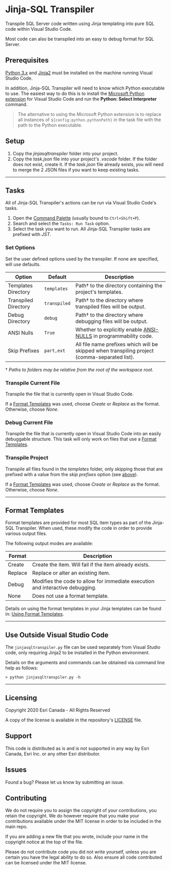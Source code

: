 # Jinja-SQL Transpiler
Transpile SQL Server code written using Jinja templating into pure SQL code within Visual Studio Code.

Most code can also be transpiled into an easy to debug format for SQL Server.

## Prerequisites
[Python 3.x](https://www.python.org/,3.x) and [Jinja2](https://jinja.palletsprojects.com/) must be installed on the machine running Visual Studio Code.

In addition, Jinja-SQL Transpiler will need to know which Python executable to use. The easiest way to do this is to install the [Microsoft Python extension](https://code.visualstudio.com/docs/languages/python) for Visual Studio Code and run the **Python: Select Interpreter** command.

> The alternative to using the Microsoft Python extension is to replace all instances of `${config:python.pythonPath}` in the task file with the path to the Python executable.

## Setup
1. Copy the *jinjasqltranspiler* folder into your project.
2. Copy the *task.json* file into your project's *.vscode* folder. If the folder does not exist, create it. If the *task.json* file already exists, you will need to merge the 2 JSON files if you want to keep existing tasks.

---

## Tasks
All of Jinja-SQL Transpiler's actions can be run via Visual Studio Code's tasks.

1. Open the [Command Palette](https://code.visualstudio.com/docs/editor/tasks#_typescript-hello-world) (usually bound to `Ctrl+Shift+P`).
2. Search and select the `Tasks: Run Task` option.
3. Select the task you want to run. All Jinja-SQL Transpiler tasks are prefixed with *JST*.

### Set Options
Set the user defined options used by the transpiler. If none are specified, will use defaults.

| Option                | Default       | Description
|-----------------------|---------------|-------------
| Templates Directory   | `templates`   | Path† to the directory containing the project's templates.
| Transpiled Directory  | `transpiled`  | Path† to the directory where transpiled files will be output.
| Debug Directory       | `debug`       | Path† to the directory where debugging files will be output.
| ANSI Nulls            | `True`        | Whether to explicitly enable [ANSI-NULLS](https://docs.microsoft.com/en-us/sql/t-sql/statements/set-ansi-nulls-transact-sql?view=sql-server-ver15) in programmability code.
| Skip Prefixes         | `part,ext`    | All file name prefixes which will be skipped when transpiling project (comma-separated list).

† *Paths to folders may be relative from the root of the workspace root.*

### Transpile Current File
Transpile the file that is currently open in Visual Studio Code.

If a [Format Templates](#format-templates) was used, choose *Create* or *Replace* as the format. Otherwise, choose *None*.

### Debug Current File
Transpile the file that is currently open in Visual Studio Code into an easily debuggable structure. This task will only work on files that use a [Format Templates](#format-templates).

### Transpile Project
Transpile all files found in the *templates* folder, only skipping those that are prefixed with a value from the *skip prefixes* option (see [above](#set-options)).

If a [Format Templates](#format-templates) was used, choose *Create* or *Replace* as the format. Otherwise, choose *None*.

---

## Format Templates
Format templates are provided for most SQL item types as part of the Jinja-SQL Transpiler. When used, these modify the code in order to provide various output files.

The following output modes are available:

| Format   | Description
|----------|-------------
| Create   | Create the item. Will fail if the item already exists.
| Replace  | Replace or alter an existing item.
| Debug    | Modifies the code to allow for immediate execution and interactive debugging.
| None     | Does not use a format template.

Details on using the format templates in your Jinja templates can be found in: [Using Format Templates](UsingFormatTemplates.md).

---

## Use Outside Visual Studio Code
The `jinjasqltranspiler.py` file can be used separately from Visual Studio code, only requiring Jinja2 to be installed in the Python environment.

Details on the arguments and commands can be obtained via command line help as follows:

```
> python jinjasqltranspiler.py -h
```

---

## Licensing

Copyright 2020 Esri Canada - All Rights Reserved

A copy of the license is available in the repository's [LICENSE](../master/LICENSE) file.

## Support

This code is distributed as is and is not supported in any way by Esri Canada, Esri Inc. or any other Esri distributor.

## Issues

Found a bug? Please let us know by submitting an issue.

## Contributing

We do not require you to assign the copyright of your contributions, you retain the copyright. We do however require that you make your contributions available under the MIT license in order to be included in the main repo.

If you are adding a new file that you wrote, include your name in the copyright notice at the top of the file.

Please do not contribute code you did not write yourself, unless you are certain you have the legal ability to do so. Also ensure all code contributed can be licensed under the MIT license.
